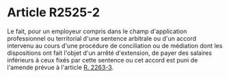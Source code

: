 # Article R2525-2

  
Le fait, pour un employeur compris dans le champ d'application professionnel ou territorial d'une sentence arbitrale ou d'un accord intervenu au cours d'une procédure de conciliation ou de médiation dont les dispositions ont fait l'objet d'un arrêté d'extension, de payer des salaires inférieurs à ceux fixés par cette sentence ou cet accord est puni de l'amende prévue à l'article [R. 2263-3][1].

 [1]: /affichCodeArticle.do?cidTexte=LEGITEXT000006072050&idArticle=LEGIARTI000018485376&dateTexte=&categorieLien=cid
